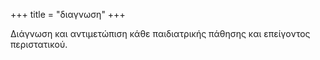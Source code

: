 +++
title = "διαγνωση"
+++

Διάγνωση και αντιμετώπιση κάθε παιδιατρικής πάθησης και επείγοντος περιστατικού. 

